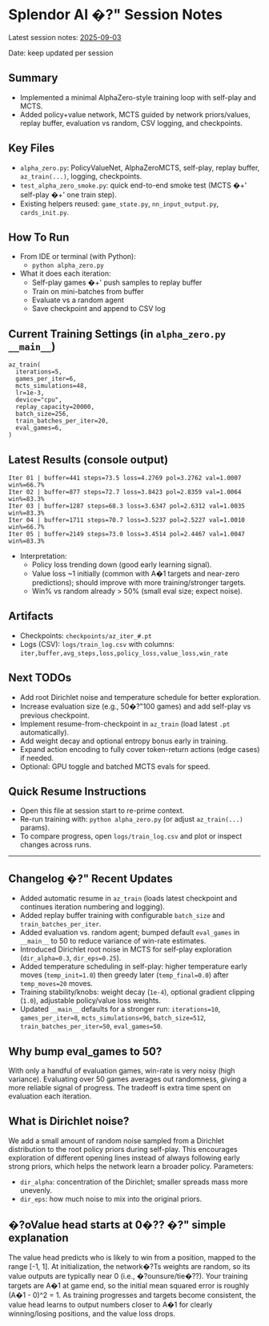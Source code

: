 # Splendor AI �?" Session Notes
Latest session notes: [2025-09-03](session_notes_2025-09-03.md)

Date: keep updated per session

## Summary
- Implemented a minimal AlphaZero-style training loop with self-play and MCTS.
- Added policy+value network, MCTS guided by network priors/values, replay buffer, evaluation vs random, CSV logging, and checkpoints.

## Key Files
- `alpha_zero.py`: PolicyValueNet, AlphaZeroMCTS, self-play, replay buffer, `az_train(...)`, logging, checkpoints.
- `test_alpha_zero_smoke.py`: quick end-to-end smoke test (MCTS �+' self-play �+' one train step).
- Existing helpers reused: `game_state.py`, `nn_input_output.py`, `cards_init.py`.

## How To Run
- From IDE or terminal (with Python):
  - `python alpha_zero.py`
- What it does each iteration:
  - Self-play games �+' push samples to replay buffer
  - Train on mini-batches from buffer
  - Evaluate vs a random agent
  - Save checkpoint and append to CSV log

## Current Training Settings (in `alpha_zero.py` `__main__`)
```
az_train(
  iterations=5,
  games_per_iter=6,
  mcts_simulations=48,
  lr=1e-3,
  device="cpu",
  replay_capacity=20000,
  batch_size=256,
  train_batches_per_iter=20,
  eval_games=6,
)
```

## Latest Results (console output)
```
Iter 01 | buffer=441 steps=73.5 loss=4.2769 pol=3.2762 val=1.0007 win%=66.7%
Iter 02 | buffer=877 steps=72.7 loss=3.8423 pol=2.8359 val=1.0064 win%=83.3%
Iter 03 | buffer=1287 steps=68.3 loss=3.6347 pol=2.6312 val=1.0035 win%=83.3%
Iter 04 | buffer=1711 steps=70.7 loss=3.5237 pol=2.5227 val=1.0010 win%=66.7%
Iter 05 | buffer=2149 steps=73.0 loss=3.4514 pol=2.4467 val=1.0047 win%=83.3%
```
- Interpretation:
  - Policy loss trending down (good early learning signal).
  - Value loss ~1 initially (common with A�1 targets and near-zero predictions); should improve with more training/stronger targets.
  - Win% vs random already > 50% (small eval size; expect noise).

## Artifacts
- Checkpoints: `checkpoints/az_iter_#.pt`
- Logs (CSV): `logs/train_log.csv` with columns: `iter,buffer,avg_steps,loss,policy_loss,value_loss,win_rate`

## Next TODOs
- Add root Dirichlet noise and temperature schedule for better exploration.
- Increase evaluation size (e.g., 50�?"100 games) and add self-play vs previous checkpoint.
- Implement resume-from-checkpoint in `az_train` (load latest `.pt` automatically).
- Add weight decay and optional entropy bonus early in training.
- Expand action encoding to fully cover token-return actions (edge cases) if needed.
- Optional: GPU toggle and batched MCTS evals for speed.

## Quick Resume Instructions
- Open this file at session start to re-prime context.
- Re-run training with: `python alpha_zero.py` (or adjust `az_train(...)` params).
- To compare progress, open `logs/train_log.csv` and plot or inspect changes across runs.

---

## Changelog �?" Recent Updates

- Added automatic resume in `az_train` (loads latest checkpoint and continues iteration numbering and logging).
- Added replay buffer training with configurable `batch_size` and `train_batches_per_iter`.
- Added evaluation vs. random agent; bumped default `eval_games` in `__main__` to 50 to reduce variance of win-rate estimates.
- Introduced Dirichlet root noise in MCTS for self-play exploration (`dir_alpha=0.3`, `dir_eps=0.25`).
- Added temperature scheduling in self-play: higher temperature early moves (`temp_init=1.0`) then greedy later (`temp_final=0.0`) after `temp_moves=20` moves.
- Training stability/knobs: weight decay (`1e-4`), optional gradient clipping (`1.0`), adjustable policy/value loss weights.
- Updated `__main__` defaults for a stronger run: `iterations=10`, `games_per_iter=8`, `mcts_simulations=96`, `batch_size=512`, `train_batches_per_iter=50`, `eval_games=50`.

## Why bump eval_games to 50?

With only a handful of evaluation games, win-rate is very noisy (high variance). Evaluating over 50 games averages out randomness, giving a more reliable signal of progress. The tradeoff is extra time spent on evaluation each iteration.

## What is Dirichlet noise?

We add a small amount of random noise sampled from a Dirichlet distribution to the root policy priors during self-play. This encourages exploration of different opening lines instead of always following early strong priors, which helps the network learn a broader policy. Parameters:
- `dir_alpha`: concentration of the Dirichlet; smaller spreads mass more unevenly.
- `dir_eps`: how much noise to mix into the original priors.

## �?oValue head starts at 0�?? �?" simple explanation

The value head predicts who is likely to win from a position, mapped to the range [-1, 1]. At initialization, the network�?Ts weights are random, so its value outputs are typically near 0 (i.e., �?ounsure/tie�??). Your training targets are A�1 at game end, so the initial mean squared error is roughly (A�1 - 0)^2 = 1. As training progresses and targets become consistent, the value head learns to output numbers closer to A�1 for clearly winning/losing positions, and the value loss drops.

